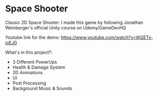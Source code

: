 # Space Shooter
Classic 2D Space Shooter. I made this game by following Jonathan Weinberger's official Unity course on Udemy/GameDevHQ

Youtube link for the demo: https://www.youtube.com/watch?v=WQETx-ioEJ0

What's in this project?:
- 3 Different PowerUps
- Health & Damage System
- 2D Animations
- UI
- Post Processing
- Background Music & Sounds
